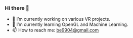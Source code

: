 ### Hi there 👋

- 🔭 I’m currently working on various VR projects.
- 🌱 I’m currently learning OpenGL and Machine Learning.
- 📫 How to reach me: be9904@gmail.com
